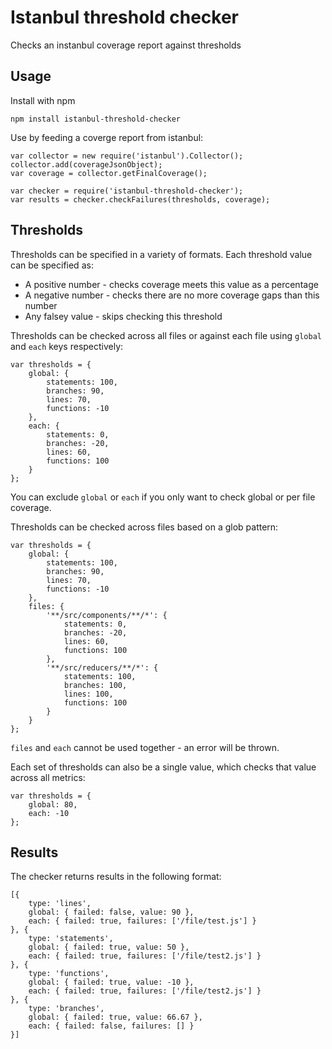 # Istanbul threshold checker
Checks an instanbul coverage report against thresholds

## Usage

Install with npm

    npm install istanbul-threshold-checker

Use by feeding a coverge report from istanbul:

    var collector = new require('istanbul').Collector();
    collector.add(coverageJsonObject);
    var coverage = collector.getFinalCoverage();

    var checker = require('istanbul-threshold-checker');
    var results = checker.checkFailures(thresholds, coverage);


## Thresholds

Thresholds can be specified in a variety of formats. Each threshold value can be specified as:

- A positive number - checks coverage meets this value as a percentage
- A negative number - checks there are no more coverage gaps than this number
- Any falsey value - skips checking this threshold

Thresholds can be checked across all files or against each file using `global` and `each` keys respectively:

    var thresholds = {
        global: {
            statements: 100,
            branches: 90,
            lines: 70,
            functions: -10
        },
        each: {
            statements: 0,
            branches: -20,
            lines: 60,
            functions: 100
        }
    };

You can exclude `global` or `each` if you only want to check global or per file coverage.

Thresholds can be checked across files based on a glob pattern:

    var thresholds = {
        global: {
            statements: 100,
            branches: 90,
            lines: 70,
            functions: -10
        },
        files: {
            '**/src/components/**/*': {
                statements: 0,
                branches: -20,
                lines: 60,
                functions: 100
            },
            '**/src/reducers/**/*': {
                statements: 100,
                branches: 100,
                lines: 100,
                functions: 100
            }
        }
    };

`files` and `each` cannot be used together - an error will be thrown.

Each set of thresholds can also be a single value, which checks that value across all metrics:

    var thresholds = {
        global: 80,
        each: -10
    };


## Results

The checker returns results in the following format:

    [{
        type: 'lines',
        global: { failed: false, value: 90 },
        each: { failed: true, failures: ['/file/test.js'] }
    }, {
        type: 'statements',
        global: { failed: true, value: 50 },
        each: { failed: true, failures: ['/file/test2.js'] }
    }, {
        type: 'functions',
        global: { failed: true, value: -10 },
        each: { failed: true, failures: ['/file/test2.js'] }
    }, {
        type: 'branches',
        global: { failed: true, value: 66.67 },
        each: { failed: false, failures: [] }
    }]
